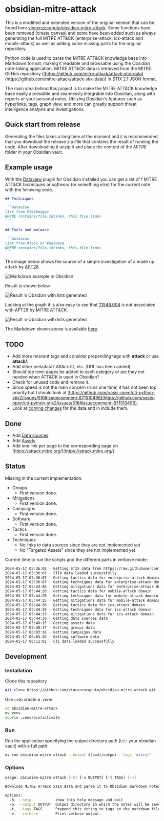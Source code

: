 # obsidian-mitre-attack

This is a modified and extended version of the original version that can be found here [vincenzocaputo/obsidian-mitre-attack](https://github.com/vincenzocaputo/obsidian-mitre-attack). Some functions have been removed (create canvas) and some have been added such as always generating the full MITRE ATT&CK (enterprise-attack, ics-attack and mobile-attack) as well as adding some missing parts for the original repository.

Python code is used to parse the MITRE ATT&CK knowledge base into Markdown format, making it readable and browsable using the Obsidian note-taking application.
MITRE ATT&CK data is retrieved from the MITRE GitHub repository ([https://github.com/mitre-attack/attack-stix-data](https://github.com/mitre-attack/attack-stix-data)) in STIX 2.1 JSON format.

The main idea behind this project is to make the MITRE ATT&CK knowledge base easily accessible and seamlessly integrable into Obsidian, along with reports or your personal notes. Utilizing Obsidian's features such as hyperlinks, tags, graph view, and more can greatly support threat intelligence analysis and investigations.

## Quick start from release

Generating the files takes a long time at the moment and it is recommended that you download the release zip-file that contains the result of running the code. After downloading it unzip it and place the content of the _MITRE_ folder in your Obsidian vault.

## Example usage

With the [Dataview](https://github.com/blacksmithgu/obsidian-dataview) plugin for Obsidian installed you can get a list of f MITRE ATT&CK _techniques_ or _software_ (or something else) for the current note with the following code.

~~~markdown
## Techniques

```dataview
list from #technique
WHERE contains(file.inlinks, this.file.link)
```

## Tools and malware

```dataview
list from #tool or #malware
WHERE contains(file.inlinks, this.file.link)
```
~~~

The image below shows the source of a simple investigation of a made up attack by [APT28](https://attack.mitre.org/groups/G0007/).

![Markdown example in Obsidian](https://raw.githubusercontent.com/reuteras/obsidian-mitre-attack/main/resources/text.png)

Result is shown below.

![Result in Obsidian with lists generated](https://raw.githubusercontent.com/reuteras/obsidian-mitre-attack/main/resources/text.png)

Locking at the graph it is also easy to see that [T1548.004](https://attack.mitre.org/techniques/T1548/004/) is not associated with APT28 by MITRE ATT&CK.

![Result in Obsidian with lists generated](https://raw.githubusercontent.com/reuteras/obsidian-mitre-attack/main/resources/graph.png)

The Markdown shown above is available [here](./sample.md).

## TODO

- Add more relevant tags and consider prepending tags with **attack** or use **attack/<tag>**.
- Add other metadata? Att&ck ID, etc. (URL has been added)
- Should top level pages be added to each category or are they not needed when ATT&CK is used in Obsidian?
- Check for unused code and remove it.
- Since speed is not the main concern (runs one time) it has not been top priority but I should look at [https://github.com/oasis-open/cti-python-stix2/issues/516#issuecomment-871510496](https://github.com/oasis-open/cti-python-stix2/issues/516#issuecomment-871510496).
- Look at [coming changes](https://medium.com/mitre-attack/smarter-detection-strategies-in-attack-7e6738fec31f) for the data and in include them.

## Done

- Add [Data sources](https://attack.mitre.org/datasources/)
- Add [Assets](https://attack.mitre.org/assets/)
- Add one link per page to the corresponding page on [https://attack.mitre.org/](https://attack.mitre.org/)

## Status

Missing in the current implementation:

- Groups
  - First version done.
- Mitigations
  - First version done.
- Campaigns
  - First version done.
- Software
  - First version done.
- Tactics
  - First version done.
- Techniques
  - No links to data sources since they are not implemented yet.
  - No "Targeted Assets" since they are not implemented yet.

Current time to run the scripts and the different parts in verbose mode:

```bash
2024-05-17 05:36:02 - Getting STIX data from https://raw.githubusercontent.com/mitre-attack/attack-stix-data/master for version 15.1
2024-05-17 05:36:07 - STIX data loaded successfully
2024-05-17 05:36:07 - Getting tactics data for enterprise-attack domain
2024-05-17 05:36:07 - Getting techniques data for enterprise-attack domain
2024-05-17 05:43:48 - Getting mitigations data for enterprise-attack domain
2024-05-17 05:44:20 - Getting tactics data for mobile-attack domain
2024-05-17 05:44:20 - Getting techniques data for mobile-attack domain
2024-05-17 05:44:25 - Getting mitigations data for mobile-attack domain
2024-05-17 05:44:26 - Getting tactics data for ics-attack domain
2024-05-17 05:44:26 - Getting techniques data for ics-attack domain
2024-05-17 05:44:29 - Getting mitigations data for ics-attack domain
2024-05-17 05:44:30 - Getting data sources data
2024-05-17 05:48:15 - Getting assets data
2024-05-17 05:48:17 - Getting groups data
2024-05-17 06:03:18 - Getting campaigns data
2024-05-17 06:03:26 - Getting software data
2024-05-17 06:11:02 - CTI data loaded successfully
```

## Development

### Installation

Clone this repository

```bash
git clone https://github.com/vincenzocaputo/obsidian-mitre-attack.git
```

Use `uv`to create a _.venv_.

```bash
cd obsidian-mitre-attack
uv venv
source .venv/bin/activate
```

### Run

Run the application specifying the output directory path (i.e.: your obsidian vault) with a full path

```bash
uv run obsidian-mitre-attack --output $(pwd)/output --tags 'mitre/'
```

### Options

```bash
usage: obsidian-mitre-attack [-h] [-o OUTPUT] [-t TAGS] [-v]

Download MITRE ATT&CK STIX data and parse it to Obsidian markdown notes.

options:
  -h, --help           show this help message and exit
  -o, --output OUTPUT  Output directory in which the notes will be saved.
  -t, --tags TAGS      Prepend this string to tags in the markdown files.
  -v, --verbose        Print verbose output.
```

